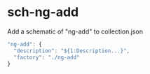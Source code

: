 # sch-ng-add

Add a schematic of "ng-add" to collection.json

```typescript
"ng-add": {
  "description": "${1:Description...}",
  "factory": "./ng-add"
}
```
